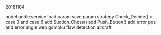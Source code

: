 20181104
<!-- 須修改的部份 -->
nodehandle
    service
    load param
    save param
strategy 
    Check_Decide() > case 3 and case 6
    add Suction_Chess() <!-- suction strategy -->
    add Push_Button()  <!-- suction strategy -->
    add error pos and error angle
web 
    gomoku
    flaw detection
    aircraft